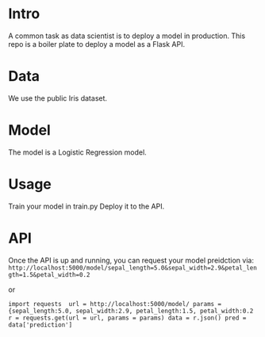 # Intro
A common task as data scientist is to deploy a model in production. This repo is a boiler plate to deploy a model as a Flask API.

# Data
We use the public Iris dataset.

# Model
The model is a Logistic Regression model.

# Usage
Train your model in train.py 
Deploy it to the API.

# API
Once the API is up and running, you can request your model preidction via:
`http://localhost:5000/model/sepal_length=5.0&sepal_width=2.9&petal_length=1.5&petal_width=0.2`

or 

`
import requests 
url = http://localhost:5000/model/
params = {sepal_length:5.0,
          sepal_width:2.9,
          petal_length:1.5,
          petal_width:0.2
r = requests.get(url = url, params = params)
data = r.json()
pred = data['prediction']
`
